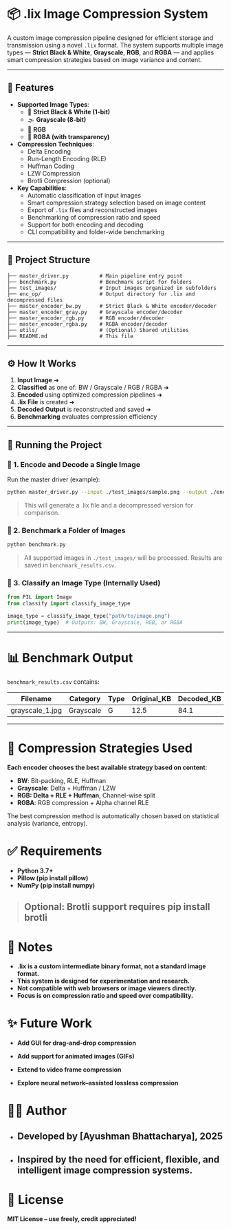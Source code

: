 # 📦 .lix Image Compression System

A custom image compression pipeline designed for efficient storage and transmission using a novel `.lix` format. The system supports multiple image types — **Strict Black & White**, **Grayscale**, **RGB**, and **RGBA** — and applies smart compression strategies based on image variance and content.

---

## 🚀 Features

- **Supported Image Types**:
    - 🖤 **Strict Black & White (1-bit)**
    - 🌫️ **Grayscale (8-bit)**
    - 🌈 **RGB**
    - 🎨 **RGBA (with transparency)**
- **Compression Techniques**:
    - Delta Encoding
    - Run-Length Encoding (RLE)
    - Huffman Coding
    - LZW Compression
    - Brotli Compression (optional)
- **Key Capabilities**:
    - Automatic classification of input images
    - Smart compression strategy selection based on image content
    - Export of `.lix` files and reconstructed images
    - Benchmarking of compression ratio and speed
    - Support for both encoding and decoding
    - CLI compatibility and folder-wide benchmarking

---

## 📁 Project Structure

```
├── master_driver.py          # Main pipeline entry point
├── benchmark.py              # Benchmark script for folders
├── test_images/              # Input images organized in subfolders
├── enc_op/                   # Output directory for .lix and decompressed files
├── master_encoder_bw.py      # Strict Black & White encoder/decoder
├── master_encoder_gray.py    # Grayscale encoder/decoder
├── master_encoder_rgb.py     # RGB encoder/decoder
├── master_encoder_rgba.py    # RGBA encoder/decoder
├── utils/                    # (Optional) Shared utilities
├── README.md                 # This file
```


---

## ⚙️ How It Works

1. **Input Image** ➜
2. **Classified** as one of: BW / Grayscale / RGB / RGBA ➜
3. **Encoded** using optimized compression pipelines ➜
4. **.lix File** is created ➜
5. **Decoded Output** is reconstructed and saved ➜
6. **Benchmarking** evaluates compression efficiency

---

## 🧪 Running the Project

### 🔹 1. Encode and Decode a Single Image

Run the master driver (example):

```bash
python master_driver.py --input ./test_images/sample.png --output ./enc_op/
```
> This will generate a .lix file and a decompressed version for comparison.

### 🔹 2. Benchmark a Folder of Images

```python
python benchmark.py
```

> All supported images in `./test_images/` will be processed. Results are saved in `benchmark_results.csv`.

### 🔹 3. Classify an Image Type (Internally Used)

```python
from PIL import Image
from classify import classify_image_type

image_type = classify_image_type("path/to/image.png")
print(image_type)  # Outputs: BW, Grayscale, RGB, or RGBA
```
----

# 📊 Benchmark Output

`benchmark_results.csv` contains:

| Filename | Category | Type | Original\_KB | Decoded\_KB | Time(s) |
| --- | --- | --- | --- | --- | --- |
| grayscale\_1.jpg | Grayscale | G | 12.5 | 84.1 | 0.034 |

----

# 📌 Compression Strategies Used

**Each encoder chooses the best available strategy based on content**:

- **BW**: Bit-packing, RLE, Huffman
- **Grayscale**: Delta + Huffman / LZW
- **RGB: Delta + RLE + Huffman**, Channel-wise split
- **RGBA**: RGB compression + Alpha channel RLE

The best compression method is automatically chosen based on statistical analysis (variance, entropy).

# ✅ Requirements

- **Python 3.7+**
- **Pillow (pip install pillow)**
- **NumPy (pip install numpy)**

> ## **Optional: Brotli support requires pip install brotli**


# 🧠 Notes

- **.lix is a custom intermediate binary format, not a standard image format.**
- **This system is designed for experimentation and research.**
- **Not compatible with web browsers or image viewers directly.**
- **Focus is on compression ratio and speed over compatibility.**

# ✨ Future Work

- **Add GUI for drag-and-drop compression**

- **Add support for animated images (GIFs)**

- **Extend to video frame compression**

- **Explore neural network–assisted lossless compression**

# 👨‍💻 Author

- ## Developed by [Ayushman Bhattacharya], 2025
- ## Inspired by the need for efficient, flexible, and intelligent image compression systems.

# 📄 License
**MIT License – use freely, credit appreciated!**





